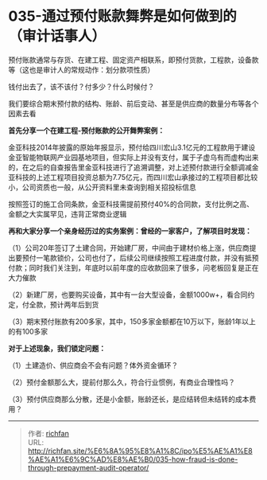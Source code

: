 # 035-通过预付账款舞弊是如何做到的（审计话事人）

预付账款通常与存货、在建工程、固定资产相联系，即预付货款，工程款，设备款等（这也是审计人的常规动作：划分款项性质）

钱付出去了，该不该付？付多少？什么时候付？

我们要综合期末预付款的结构、账龄、前后变动、甚至是供应商的数量分布等各个因素去看

**首先分享一个在建工程-预付账款的公开舞弊案例：**

金亚科技2014年披露的原始年报显示，预付给四川宏山3.1亿元的工程款用于建设金亚智能物联网产业园基地项目，但实际上并没有支付，属于子虚乌有而虚构出来的，在之后的自查报告里金亚科技进行了追溯调整，对上述预付款进行全额调减金亚科技的上述工程项目投资总额为7.75亿元，而四川宏山承接过的工程项目都比较小，公司资质也一般，从公开资料里未查询到相关招投标信息

按照签订的施工合同条款，金亚科技需提前预付40%的合同款，支付比例之高、金额之大实属罕见，违背正常商业逻辑

**再和大家分享一个亲身经历过的实务案例：曾经的一家客户，了解项目时发现：**

（1）公司20年签订了土建合同，开始建厂房，中间由于建材价格上涨，供应商提出要预付一笔款锁价，公司也付了，后续公司继续按照工程进度付款，并没有抵预付款；同时我们关注到，年底时以前年度的应收款回来了很多，问老板回复是正在大力催款

（2）新建厂房，也要购买设备，其中有一台大型设备，金额1000w+，看合同约定，付全款，预计两年后到货

（3）期末预付账款有200多家，其中，150多家金额都在10万以下，账龄1年以上的有100多家

**对于上述现象，我们锁定问题：**

（1）土建造价、供应商会不会有问题？体外资金循环？

（2）预付金额那么大，提前付那么久，符合行业惯例，有商业合理性吗？

（3）预付供应商那么分散，还是小金额，账龄还长，是应结转但未结转的成本费用？

---

> 作者: [richfan](https://richfan.site/)  
> URL: http://richfan.site/%E6%8A%95%E8%A1%8C/ipo%E5%AE%A1%E8%AE%A1%E6%9C%AD%E8%AE%B0/035-how-fraud-is-done-through-prepayment-audit-operator/  

